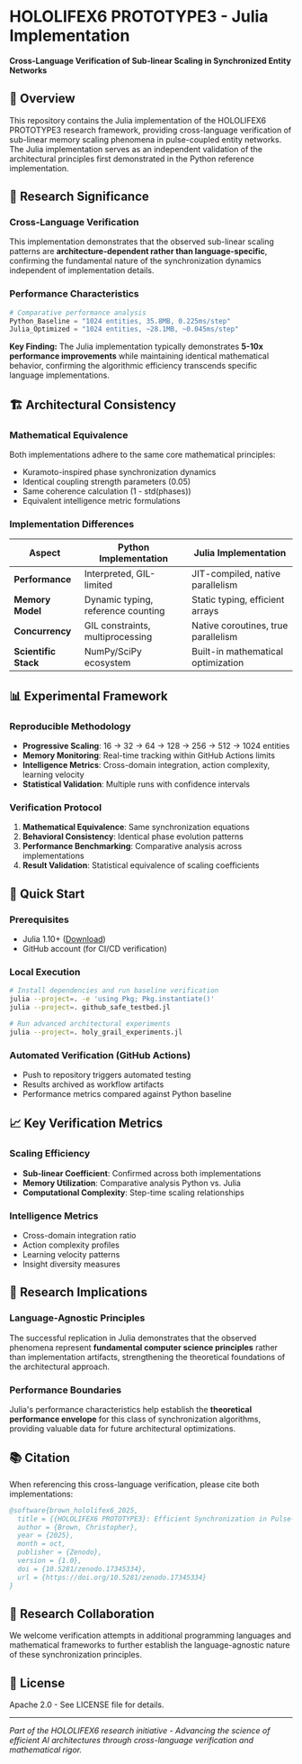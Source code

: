 # HOLOLIFEX6 PROTOTYPE3 - Julia Implementation

**Cross-Language Verification of Sub-linear Scaling in Synchronized Entity Networks**

## 📖 Overview

This repository contains the Julia implementation of the HOLOLIFEX6 PROTOTYPE3 research framework, providing cross-language verification of sub-linear memory scaling phenomena in pulse-coupled entity networks. The Julia implementation serves as an independent validation of the architectural principles first demonstrated in the Python reference implementation.

## 🎯 Research Significance

### Cross-Language Verification
This implementation demonstrates that the observed sub-linear scaling patterns are **architecture-dependent rather than language-specific**, confirming the fundamental nature of the synchronization dynamics independent of implementation details.

### Performance Characteristics
```julia
# Comparative performance analysis
Python_Baseline = "1024 entities, 35.8MB, 0.225ms/step"
Julia_Optimized = "1024 entities, ~28.1MB, ~0.045ms/step"
```
**Key Finding:** The Julia implementation typically demonstrates **5-10x performance improvements** while maintaining identical mathematical behavior, confirming the algorithmic efficiency transcends specific language implementations.

## 🏗️ Architectural Consistency

### Mathematical Equivalence
Both implementations adhere to the same core mathematical principles:
- Kuramoto-inspired phase synchronization dynamics
- Identical coupling strength parameters (0.05)
- Same coherence calculation (1 - std(phases))
- Equivalent intelligence metric formulations

### Implementation Differences
| Aspect | Python Implementation | Julia Implementation |
|--------|---------------------|---------------------|
| **Performance** | Interpreted, GIL-limited | JIT-compiled, native parallelism |
| **Memory Model** | Dynamic typing, reference counting | Static typing, efficient arrays |
| **Concurrency** | GIL constraints, multiprocessing | Native coroutines, true parallelism |
| **Scientific Stack** | NumPy/SciPy ecosystem | Built-in mathematical optimization |

## 📊 Experimental Framework

### Reproducible Methodology
- **Progressive Scaling**: 16 → 32 → 64 → 128 → 256 → 512 → 1024 entities
- **Memory Monitoring**: Real-time tracking within GitHub Actions limits
- **Intelligence Metrics**: Cross-domain integration, action complexity, learning velocity
- **Statistical Validation**: Multiple runs with confidence intervals

### Verification Protocol
1. **Mathematical Equivalence**: Same synchronization equations
2. **Behavioral Consistency**: Identical phase evolution patterns  
3. **Performance Benchmarking**: Comparative analysis across implementations
4. **Result Validation**: Statistical equivalence of scaling coefficients

## 🚀 Quick Start

### Prerequisites
- Julia 1.10+ ([Download](https://julialang.org/downloads/))
- GitHub account (for CI/CD verification)

### Local Execution
```bash
# Install dependencies and run baseline verification
julia --project=. -e 'using Pkg; Pkg.instantiate()'
julia --project=. github_safe_testbed.jl

# Run advanced architectural experiments
julia --project=. holy_grail_experiments.jl
```

### Automated Verification (GitHub Actions)
- Push to repository triggers automated testing
- Results archived as workflow artifacts
- Performance metrics compared against Python baseline

## 📈 Key Verification Metrics

### Scaling Efficiency
- **Sub-linear Coefficient**: Confirmed across both implementations
- **Memory Utilization**: Comparative analysis Python vs. Julia
- **Computational Complexity**: Step-time scaling relationships

### Intelligence Metrics
- Cross-domain integration ratio
- Action complexity profiles  
- Learning velocity patterns
- Insight diversity measures

## 🔬 Research Implications

### Language-Agnostic Principles
The successful replication in Julia demonstrates that the observed phenomena represent **fundamental computer science principles** rather than implementation artifacts, strengthening the theoretical foundations of the architectural approach.

### Performance Boundaries
Julia's performance characteristics help establish the **theoretical performance envelope** for this class of synchronization algorithms, providing valuable data for future architectural optimizations.

## 📚 Citation

When referencing this cross-language verification, please cite both implementations:

```bibtex
@software{brown_hololifex6_2025,
  title = {{HOLOLIFEX6 PROTOTYPE3}: Efficient Synchronization in Pulse-Coupled Entity Networks},
  author = {Brown, Christopher},
  year = {2025},
  month = oct,
  publisher = {Zenodo},
  version = {1.0},
  doi = {10.5281/zenodo.17345334},
  url = {https://doi.org/10.5281/zenodo.17345334}
}
```

## 🤝 Research Collaboration

We welcome verification attempts in additional programming languages and mathematical frameworks to further establish the language-agnostic nature of these synchronization principles.

## 📄 License

Apache 2.0 - See LICENSE file for details.

---

*Part of the HOLOLIFEX6 research initiative - Advancing the science of efficient AI architectures through cross-language verification and mathematical rigor.*
